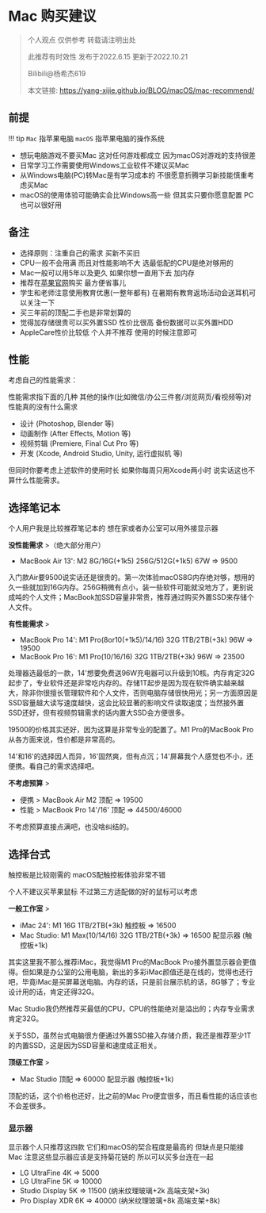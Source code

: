 # Mac 购买建议

> 个人观点 仅供参考 转载请注明出处
> 
> 此推荐有时效性 发布于2022.6.15 更新于2022.10.21
>
> Bilibili@杨希杰619
> 
> 本文链接: https://yang-xijie.github.io/BLOG/macOS/mac-recommend/

## 前提

!!! tip
    `Mac` 指苹果电脑 `macOS` 指苹果电脑的操作系统

- 想玩电脑游戏不要买Mac 这对任何游戏都成立 因为macOS对游戏的支持很差
- 日常学习工作需要使用Windows工业软件不建议买Mac
- 从Windows电脑(PC)转Mac是有学习成本的 不很愿意折腾学习新技能慎重考虑买Mac
- macOS的使用体验可能确实会比Windows高一些 但其实只要你愿意配置 PC也可以很好用

## 备注

- 选择原则：注重自己的需求 买新不买旧
- CPU一般不会用满 而且对性能影响不大 选最低配的CPU是绝对够用的
- Mac一般可以用5年以及更久 如果你想一直用下去 加内存
- 推荐在[苹果官网](https://www.apple.com.cn)购买 最方便省事儿
- 学生和老师注意使用教育优惠(一整年都有) 在暑期有教育返场活动会送耳机可以关注一下
- 买三年前的顶配二手也是非常划算的
- 觉得加存储很贵可以买外置SSD 性价比很高 备份数据可以买外置HDD
- AppleCare性价比较低 个人并不推荐 使用的时候注意即可

## 性能

考虑自己的性能需求：

性能需求指下面的几种 其他的操作(比如微信/办公三件套/浏览网页/看视频等)对性能真的没有什么需求

- 设计 (Photoshop, Blender 等)
- 动画制作 (After Effects, Motion 等)
- 视频剪辑 (Premiere, Final Cut Pro 等)
- 开发 (Xcode, Android Studio, Unity, 运行虚拟机 等)

但同时你要考虑上述软件的使用时长 如果你每周只用Xcode两小时 说实话这也不算什么性能需求。

## 选择笔记本

个人用户我是比较推荐笔记本的 想在家或者办公室可以用外接显示器

**没性能需求** >（绝大部分用户） 

- MacBook Air 13': M2 8G/16G(+1k5) 256G/512G(+1k5) 67W => 9500

入门款Air要9500说实话还是很贵的。第一次体验macOS8G内存绝对够，想用的久一些就加到16G内存。256G稍微有点小，装一些软件可能就没地方了，更别说成吨的个人文件；MacBook加SSD容量非常贵，推荐通过购买外置SSD来存储个人文件。

**有性能需求** > 

- MacBook Pro 14': M1 Pro(8or10(+1k5)/14/16) 32G 1TB/2TB(+3k) 96W => 19500
- MacBook Pro 16': M1 Pro(10/16/16) 32G 1TB/2TB(+3k) 96W => 23500

处理器选最低的一款，14'想要免费送96W充电器可以升级到10核。内存肯定32G起步了，专业软件还是非常吃内存的。存储1T起步是因为现在软件确实越来越大，除非你很擅长管理软件和个人文件，否则电脑存储很快用光；另一方面原因是SSD容量越大读写速度越快，这会比较显著的影响文件读取速度；当然接外置SSD还好，但有视频剪辑需求的话内置大SSD会方便很多。

19500的价格其实还好，因为这算是非常专业的配置了。M1 Pro的MacBook Pro从各方面来说，性价都是非常高的。

14'和16'的选择因人而异，16'固然爽，但有点沉；14'屏幕我个人感觉也不小，还便携。看自己的需求选择吧。

**不考虑预算** >

- 便携 > MacBook Air M2 顶配 => 19500
- 性能 > MacBook Pro 14'/16' 顶配 => 44500/46000

不考虑预算直接点满吧，也没啥纠结的。

## 选择台式

触控板是比较刚需的 macOS配触控板体验非常不错

个人不建议买苹果鼠标 不过第三方适配做的好的鼠标可以考虑

**一般工作室** > 

- iMac 24': M1 16G 1TB/2TB(+3k) 触控板 => 16500
- Mac Studio: M1 Max(10/14/16) 32G 1TB/2TB(+3k) => 16500 配显示器 (触控板+1k)

其实这里我不那么推荐iMac，我觉得M1 Pro的MacBook Pro接外置显示器会更值得。但如果是办公室的公用电脑，新出的多彩iMac颜值还是在线的，觉得也还行吧，毕竟iMac是买屏幕送电脑。内存的话，只是前台展示机的话，8G够了；专业设计用的话，肯定还得32G。

Mac Studio我仍然推荐买最低的CPU，CPU的性能绝对是溢出的；内存专业需求肯定32G。

关于SSD，虽然台式电脑很方便通过外置SSD接入存储介质，我还是推荐至少1T的内置SSD，这是因为SSD容量和速度成正相关。

**顶级工作室** >

- Mac Studio 顶配 => 60000 配显示器 (触控板+1k)

顶配的话，这个价格也还好，比之前的Mac Pro便宜很多，而且看性能的话应该也不会差很多。

### 显示器

显示器个人只推荐这四款 它们和macOS的契合程度是最高的 但缺点是只能接Mac 注意这些显示器应该是支持菊花链的 所以可以买多台连在一起

- LG UltraFine 4K => 5000
- LG UltraFine 5K => 10000
- Studio Display 5K => 11500 (纳米纹理玻璃+2k 高端支架+3k)
- Pro Display XDR 6K => 40000 (纳米纹理玻璃+8k 高端支架+8k)
